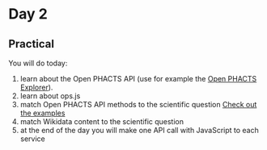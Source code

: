 Day 2
=====

Practical
---------

You will do today:

1. learn about the Open PHACTS API (use for example the [Open PHACTS Explorer](http://www.openphacts.org/explorer)).
2. learn about ops.js
3. match Open PHACTS API methods to the scientific question [Check out the examples](https://github.com/egonw/pils/blob/master/example1.html)
4. match Wikidata content to the scientific question
5. at the end of the day you will make one API call with JavaScript to each service


